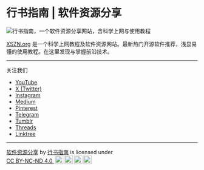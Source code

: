 # 行书指南 | 软件资源分享

![行书指南，一个软件资源分享网站，含科学上网与使用教程](https://xszn.org/images/og-image.webp)

[XSZN.org](https://xszn.org/) 是一个科学上网教程及软件资源网站。最新热门开源软件推荐，浅显易懂的使用教程。在这里发现与掌握前沿技术。

---

关注我们

- [YouTube](https://www.youtube.com/@xszn_org)  
- [X (Twitter)](https://x.com/xszn_org)  
- [Instagram](https://www.instagram.com/xszn_org/)  
- [Medium](https://xszn.medium.com/)  
- [Pinterest](https://www.pinterest.com/xszn_org)  
- [Telegram](https://t.me/xszn_org)  
- [Tumblr](https://www.tumblr.com/xszn-org)  
- [Threads](https://www.threads.net/@xszn_org)  
- [Linktree](https://linktr.ee/xszn_org)

---

<p xmlns:cc="http://creativecommons.org/ns#" xmlns:dct="http://purl.org/dc/terms/"><a property="dct:title" rel="cc:attributionURL" href="https://xszn.org/about/">软件资源分享</a> by <a rel="cc:attributionURL dct:creator" property="cc:attributionName" href="https://xszn.org/">行书指南</a> is licensed under <a href="https://creativecommons.org/licenses/by-nc-nd/4.0/?ref=chooser-v1" target="_blank" rel="license noopener noreferrer" style="display:inline-block;">CC BY-NC-ND 4.0&nbsp;<img style="height:22px!important;margin-left:3px;vertical-align:text-bottom;" src="https://mirrors.creativecommons.org/presskit/icons/cc.svg?ref=chooser-v1" alt=""><img style="height:22px!important;margin-left:3px;vertical-align:text-bottom;" src="https://mirrors.creativecommons.org/presskit/icons/by.svg?ref=chooser-v1" alt=""><img style="height:22px!important;margin-left:3px;vertical-align:text-bottom;" src="https://mirrors.creativecommons.org/presskit/icons/nc.svg?ref=chooser-v1" alt=""><img style="height:22px!important;margin-left:3px;vertical-align:text-bottom;" src="https://mirrors.creativecommons.org/presskit/icons/nd.svg?ref=chooser-v1" alt=""></a></p>